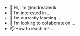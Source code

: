 - 👋 Hi, I’m @andreazierik
- 👀 I’m interested in ...
- 🌱 I’m currently learning ...
- 💞️ I’m looking to collaborate on ...
- 📫 How to reach me ...

<!---
andreazierik/andreazierik is a ✨ special ✨ repository because its `README.md` (this file) appears on your GitHub profile.
You can click the Preview link to take a look at your changes.
--->
